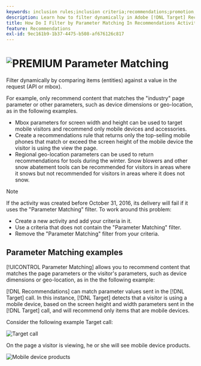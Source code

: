 ```yaml
---
keywords: inclusion rules;inclusion criteria;recommendations;promotion;promotions;dynamic filtering;dynamic;parameter matching
description: Learn how to filter dynamically in Adobe [!DNL Target] Recommendations by comparing items (entities) against a value in the request (API or mbox).
title: How Do I Filter by Parameter Matching In Recommendations Activities?
feature: Recommendations
exl-id: 9ec161b9-1b37-4475-b508-af676126c817
---
```

# ![PREMIUM](/help/assets/premium.png) Parameter Matching

Filter dynamically by comparing items (entities) against a value in the request (API or mbox).

For example, only recommend content that matches the "industry" page parameter or other parameters, such as device dimensions or geo-location, as in the following examples.

* Mbox parameters for screen width and height can be used to target mobile visitors and recommend only mobile devices and accessories.
* Create a recommendations rule that returns only the top-selling mobile phones that match or exceed the screen height of the mobile device the visitor is using the view the page.
* Regional geo-location parameters can be used to return recommendations for tools during the winter. Snow blowers and other snow abatement tools can be recommended for visitors in areas where it snows but not recommended for visitors in areas where it does not snow.

>[!NOTE]
>
>If the activity was created before October 31, 2016, its delivery will fail if it uses the "Parameter Matching" filter. To work around this problem:
>
>* Create a new activity and add your criteria in it.
>* Use a criteria that does not contain the "Parameter Matching" filter.
>* Remove the "Parameter Matching" filter from your criteria.

## Parameter Matching examples

[!UICONTROL Parameter Matching] allows you to recommend content that matches the page parameters or the visitor's parameters, such as device dimensions or geo-location, as in the the following example:

[!DNL Recommendations] can match parameter values sent in the [!DNL Target] call. In this instance, [!DNL Target] detects that a visitor is using a mobile device, based on the screen height and width parameters sent in the [!DNL Target] call, and will recommend only items that are mobile devices.

Consider the following example Target call:

![Target call](/help/c-recommendations/c-algorithms/assets/example-target-call-2.png)

On the page a visitor is viewing, he or she will see mobile device products.

![Mobile device products](/help/c-recommendations/c-algorithms/assets/phones.png)
